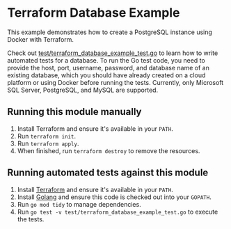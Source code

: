 # Terraform Database Example

This example demonstrates how to create a PostgreSQL instance using Docker with Terraform.

Check out [test/terraform_database_example_test.go](/test/terraform_database_example_test.go) to learn how to write
automated tests for a database. To run the Go test code, you need to provide the host, port, username, password, and
database name of an existing database, which you should have already created on a cloud platform or using Docker before
running the tests. Currently, only Microsoft SQL Server, PostgreSQL, and MySQL are supported.

## Running this module manually

1. Install Terraform and ensure it's available in your `PATH`.
1. Run `terraform init`.
1. Run `terraform apply`.
1. When finished, run `terraform destroy` to remove the resources.

## Running automated tests against this module

1. Install [Terraform](https://www.terraform.io/) and ensure it's available in your `PATH`.
1. Install [Golang](https://golang.org/) and ensure this code is checked out into your `GOPATH`.
1. Run `go mod tidy` to manage dependencies.
1. Run `go test -v test/terraform_database_example_test.go` to execute the tests.